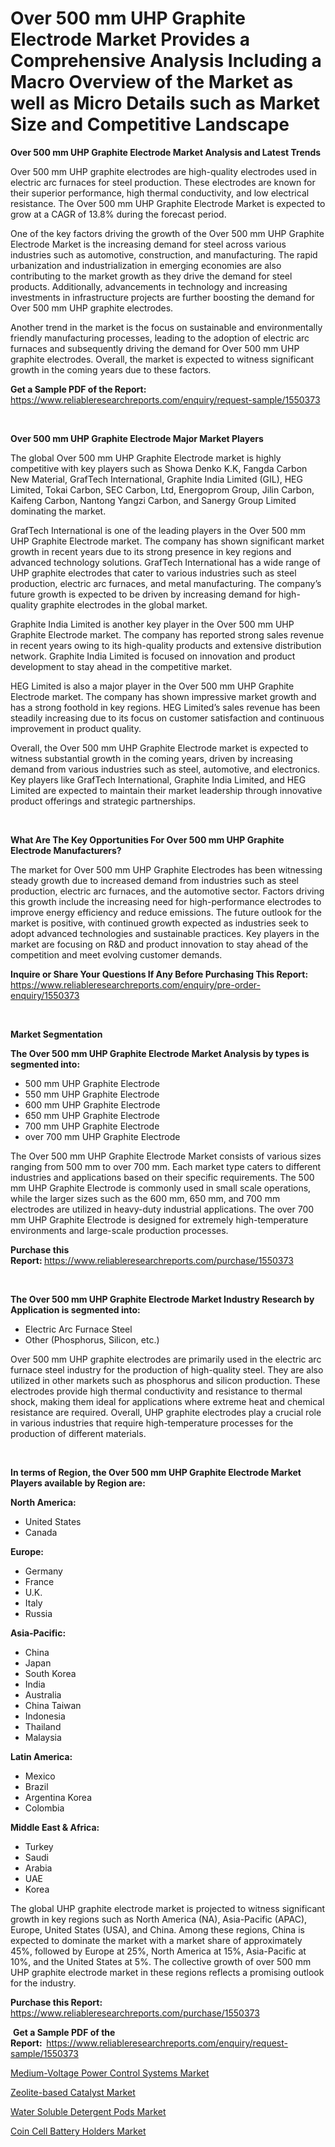 <p><h1>Over 500 mm UHP Graphite Electrode Market Provides a Comprehensive Analysis Including a Macro Overview of the Market as well as Micro Details such as Market Size and Competitive Landscape</h1></p><p><strong>Over 500 mm UHP Graphite Electrode Market Analysis and Latest Trends</strong></p>
<p><p>Over 500 mm UHP graphite electrodes are high-quality electrodes used in electric arc furnaces for steel production. These electrodes are known for their superior performance, high thermal conductivity, and low electrical resistance. The Over 500 mm UHP Graphite Electrode Market is expected to grow at a CAGR of 13.8% during the forecast period. </p><p>One of the key factors driving the growth of the Over 500 mm UHP Graphite Electrode Market is the increasing demand for steel across various industries such as automotive, construction, and manufacturing. The rapid urbanization and industrialization in emerging economies are also contributing to the market growth as they drive the demand for steel products. Additionally, advancements in technology and increasing investments in infrastructure projects are further boosting the demand for Over 500 mm UHP graphite electrodes.</p><p>Another trend in the market is the focus on sustainable and environmentally friendly manufacturing processes, leading to the adoption of electric arc furnaces and subsequently driving the demand for Over 500 mm UHP graphite electrodes. Overall, the market is expected to witness significant growth in the coming years due to these factors.</p></p>
<p><strong>Get a Sample PDF of the Report:&nbsp;</strong> <a href="https://www.reliableresearchreports.com/enquiry/request-sample/1550373">https://www.reliableresearchreports.com/enquiry/request-sample/1550373</a></p>
<p>&nbsp;</p>
<p><strong>Over 500 mm UHP Graphite Electrode Major Market Players</strong></p>
<p><p>The global Over 500 mm UHP Graphite Electrode market is highly competitive with key players such as Showa Denko K.K, Fangda Carbon New Material, GrafTech International, Graphite India Limited (GIL), HEG Limited, Tokai Carbon, SEC Carbon, Ltd, Energoprom Group, Jilin Carbon, Kaifeng Carbon, Nantong Yangzi Carbon, and Sanergy Group Limited dominating the market.</p><p>GrafTech International is one of the leading players in the Over 500 mm UHP Graphite Electrode market. The company has shown significant market growth in recent years due to its strong presence in key regions and advanced technology solutions. GrafTech International has a wide range of UHP graphite electrodes that cater to various industries such as steel production, electric arc furnaces, and metal manufacturing. The company’s future growth is expected to be driven by increasing demand for high-quality graphite electrodes in the global market.</p><p>Graphite India Limited is another key player in the Over 500 mm UHP Graphite Electrode market. The company has reported strong sales revenue in recent years owing to its high-quality products and extensive distribution network. Graphite India Limited is focused on innovation and product development to stay ahead in the competitive market.</p><p>HEG Limited is also a major player in the Over 500 mm UHP Graphite Electrode market. The company has shown impressive market growth and has a strong foothold in key regions. HEG Limited’s sales revenue has been steadily increasing due to its focus on customer satisfaction and continuous improvement in product quality.</p><p>Overall, the Over 500 mm UHP Graphite Electrode market is expected to witness substantial growth in the coming years, driven by increasing demand from various industries such as steel, automotive, and electronics. Key players like GrafTech International, Graphite India Limited, and HEG Limited are expected to maintain their market leadership through innovative product offerings and strategic partnerships.</p></p>
<p>&nbsp;</p>
<p><strong>What Are The Key Opportunities For Over 500 mm UHP Graphite Electrode Manufacturers?</strong></p>
<p><p>The market for Over 500 mm UHP Graphite Electrodes has been witnessing steady growth due to increased demand from industries such as steel production, electric arc furnaces, and the automotive sector. Factors driving this growth include the increasing need for high-performance electrodes to improve energy efficiency and reduce emissions. The future outlook for the market is positive, with continued growth expected as industries seek to adopt advanced technologies and sustainable practices. Key players in the market are focusing on R&D and product innovation to stay ahead of the competition and meet evolving customer demands.</p></p>
<p><strong>Inquire or Share Your Questions If Any Before Purchasing This Report:</strong> <a href="https://www.reliableresearchreports.com/enquiry/pre-order-enquiry/1550373">https://www.reliableresearchreports.com/enquiry/pre-order-enquiry/1550373</a></p>
<p>&nbsp;</p>
<p><strong>Market Segmentation</strong></p>
<p><strong>The Over 500 mm UHP Graphite Electrode Market Analysis by types is segmented into:</strong></p>
<p><ul><li>500 mm UHP Graphite Electrode</li><li>550 mm UHP Graphite Electrode</li><li>600 mm UHP Graphite Electrode</li><li>650 mm UHP Graphite Electrode</li><li>700 mm UHP Graphite Electrode</li><li>over 700 mm UHP Graphite Electrode</li></ul></p>
<p><p>The Over 500 mm UHP Graphite Electrode Market consists of various sizes ranging from 500 mm to over 700 mm. Each market type caters to different industries and applications based on their specific requirements. The 500 mm UHP Graphite Electrode is commonly used in small scale operations, while the larger sizes such as the 600 mm, 650 mm, and 700 mm electrodes are utilized in heavy-duty industrial applications. The over 700 mm UHP Graphite Electrode is designed for extremely high-temperature environments and large-scale production processes.</p></p>
<p><strong>Purchase this Report:&nbsp;</strong><a href="https://www.reliableresearchreports.com/purchase/1550373">https://www.reliableresearchreports.com/purchase/1550373</a></p>
<p>&nbsp;</p>
<p><strong>The Over 500 mm UHP Graphite Electrode Market Industry Research by Application is segmented into:</strong></p>
<p><ul><li>Electric Arc Furnace Steel</li><li>Other (Phosphorus, Silicon, etc.)</li></ul></p>
<p><p>Over 500 mm UHP graphite electrodes are primarily used in the electric arc furnace steel industry for the production of high-quality steel. They are also utilized in other markets such as phosphorus and silicon production. These electrodes provide high thermal conductivity and resistance to thermal shock, making them ideal for applications where extreme heat and chemical resistance are required. Overall, UHP graphite electrodes play a crucial role in various industries that require high-temperature processes for the production of different materials.</p></p>
<p>&nbsp;</p>
<p><strong>In terms of Region, the Over 500 mm UHP Graphite Electrode Market Players available by Region are:</strong></p>
<p>
    <p> <strong> North America: </strong>
        <ul>
            <li>United States</li>
            <li>Canada</li>
        </ul>
        </p> 
    <p> <strong> Europe: </strong>
        <ul>
            <li>Germany</li>
            <li>France</li>
            <li>U.K.</li>
            <li>Italy</li>
            <li>Russia</li>
        </ul>
        </p> 
    <p> <strong> Asia-Pacific: </strong>
        <ul>
            <li>China</li>
            <li>Japan</li>
            <li>South Korea</li>
            <li>India</li>
            <li>Australia</li>
            <li>China Taiwan</li>
            <li>Indonesia</li>
            <li>Thailand</li>
            <li>Malaysia</li>
        </ul>
        </p> 
    <p> <strong> Latin America: </strong>
        <ul>
            <li>Mexico</li>
            <li>Brazil</li>
            <li>Argentina Korea</li>
            <li>Colombia</li>
        </ul>
        </p> 
    <p> <strong> Middle East & Africa: </strong>
        <ul>
            <li>Turkey</li>
            <li>Saudi</li>
            <li>Arabia</li>
            <li>UAE</li>
            <li>Korea</li>
        </ul>
    </p>
    </p>
<p><p>The global UHP graphite electrode market is projected to witness significant growth in key regions such as North America (NA), Asia-Pacific (APAC), Europe, United States (USA), and China. Among these regions, China is expected to dominate the market with a market share of approximately 45%, followed by Europe at 25%, North America at 15%, Asia-Pacific at 10%, and the United States at 5%. The collective growth of over 500 mm UHP graphite electrode market in these regions reflects a promising outlook for the industry.</p></p>
<p><strong>Purchase this Report: </strong><a href="https://www.reliableresearchreports.com/purchase/1550373">https://www.reliableresearchreports.com/purchase/1550373</a></p>
<p>&nbsp;<strong>Get a Sample PDF of the Report:&nbsp;&nbsp;</strong><a href="https://www.reliableresearchreports.com/enquiry/request-sample/1550373">https://www.reliableresearchreports.com/enquiry/request-sample/1550373</a></p>
<p><strong></strong></p>
<p><p><a href="https://issuu.com/reportprime-2/docs/medium-voltage-power-control-systems-market-size-2">Medium-Voltage Power Control Systems Market</a></p><p><a href="https://github.com/juniordelafrance/Market-Research-Report-List-2/blob/main/zeolite-based-catalyst-market.md">Zeolite-based Catalyst Market</a></p><p><a href="https://github.com/jaidynmorantestelletmjzya/Market-Research-Report-List-1/blob/main/water-soluble-detergent-pods-market.md">Water Soluble Detergent Pods Market</a></p><p><a href="https://issuu.com/reportprime-2/docs/coin-cell-battery-holders-market-size-2030.pptx">Coin Cell Battery Holders Market</a></p></p>